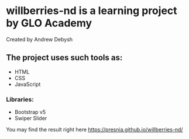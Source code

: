 # willberries-nd is a learning project by GLO Academy
Created by Andrew Debysh

## The project uses such tools as:
- HTML
- CSS
- JavaScript

### Libraries:
- Bootstrap v5
- Swiper Slider

You may find the result right here https://presnia.github.io/willberries-nd/
